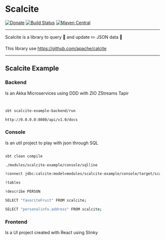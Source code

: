 # Scalcite

[![Donate](https://img.shields.io/badge/Donate-PayPal-green.svg)](https://www.paypal.com/cgi-bin/webscr?cmd=_donations&business=HE7K7HLJJBVWN&currency_code=EUR&source=url)
[![Build Status](https://travis-ci.com/mvillafuertem/scalcite.svg?branch=master)](https://travis-ci.com/mvillafuertem/scalcite)
[![Maven Central](https://maven-badges.herokuapp.com/maven-central/io.github.mvillafuertem/scalcite_2.12/badge.svg)](https://maven-badges.herokuapp.com/maven-central/io.github.mvillafuertem/scalcite_2.12)

****

Scalcite is a library to query 💬 and update ✏️ JSON data 📄

This library use https://github.com/apache/calcite

****


## Scalcite Example


### Backend

Is an Akka Microservices using DDD with ZIO ZStreams Tapir

```bash


sbt scalcite-example-backend/run

http://0.0.0.0:8080/api/v1.0/docs


```


### Console

Is an util project to play with json through SQL

```bash

sbt clean compile

./modules/scalcite-example/console/sqlline

!connect jdbc:calcite:model=modules/scalcite-example/console/target/scala-2.13/classes/model.json admin admin

!tables

!describe PERSON

SELECT "favoriteFruit" FROM scalcite;

SELECT "personalinfo.address" FROM scalcite;

```


### Frontend

Is a UI project created with React using Slinky 